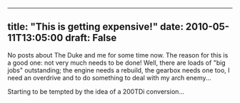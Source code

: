 
---
title: "This is getting expensive!"
date: 2010-05-11T13:05:00
draft: False
---

No posts about The Duke and me for some time now.  The reason for this is a good one: not very much needs to be done!  Well, there are loads of "big jobs" outstanding; the engine needs a rebuild, the gearbox needs one too, I need an overdrive and to do something to deal with my arch enemy...

<a href="http://4.bp.blogspot.com/_62oTnOHwOSo/S-lWmDpIxUI/AAAAAAAACI0/FiAyiWcpnIo/s1600/fuel_economy.png">
</a>Starting to be tempted by the idea of a 200<span>TDi</span> conversion...